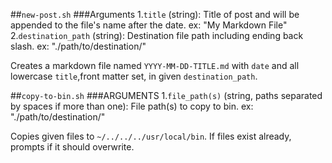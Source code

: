 ##`new-post.sh`
###Arguments
1.`title` (string): Title of post and will be appended to the file's name after the date. ex: "My Markdown File"
2.`destination_path` (string):  Destination file path including ending back slash. ex: "./path/to/destination/"

Creates a markdown file named `YYYY-MM-DD-TITLE.md` with `date` and all lowercase `title`,front matter set, in given `destination_path`.

##`copy-to-bin.sh`
###ARGUMENTS
1.`file_path(s)` (string, paths separated by spaces if more than one): File path(s) to copy to bin. ex: "./path/to/destination/"

Copies given files to `~/../../../usr/local/bin`. If files exist already, prompts if it should overwrite.
